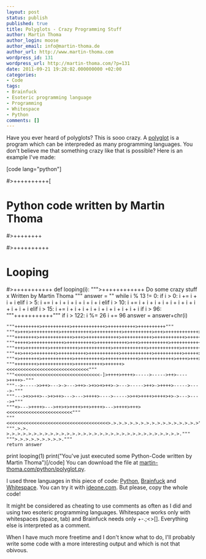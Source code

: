 ```yaml
---
layout: post
status: publish
published: true
title: Polyglots - Crazy Programming Stuff
author: Martin Thoma
author_login: moose
author_email: info@martin-thoma.de
author_url: http://www.martin-thoma.com
wordpress_id: 131
wordpress_url: http://martin-thoma.com/?p=131
date: 2011-09-21 19:28:02.000000000 +02:00
categories:
- Code
tags:
- Brainfuck
- Esoteric programming language
- Programming
- Whitespace
- Python
comments: []
---
```

Have you ever heard of polyglots? This is sooo crazy. A <a href="http://en.wikipedia.org/wiki/Polyglot_(computing)">polyglot</a> is a program which can be interpreded as many programming languages. You don't believe me that something crazy like that is possible? Here is an example I've made:

[code lang="python"]       
          
        
          
        
          
         
          
         
         
         
         
         
          
          
          
          
          
          
          
          
          
          
         
          
          
          
          
          
         
           
          
           
          
           
          
           
          
           
          
           
          
           
         
           
    
       

                                          

                                                          




                          
    
 

                                          
 
     
 
                                                                          
 
      
    
 
                                        

                                                                          
 

 


 

                                  
 
  
  
      
        
    
                                                                  
 

    
    
 
                                

                                                                  
 

    
        
   
 

                                                          
       
       
 
   
  
 
#>++++++++++[
# Python code written by Martin Thoma
#>++++++++


#>++++++++++
# Looping
#>+++++++++++
def looping(i):
    """>++++++++++++ Do some crazy stuff x Written by Martin Thoma """
    answer = ""
    while i % 13 != 0:
        if i > 0:
            i += i + i + i
        elif i > 5:
            i += i + i + i + i + i + i + i 
        elif i > 10:
            i += i + i + i + i + i + i + i + i + i + i + i 
        elif i > 15:
            i += i + i + i + i + i + i + i + i + i + i
        if i > 96:
            """+++++++++++"""
            if i > 122:
                i %= 26
                i += 96
            answer = answer+chr(i)

    """+++++++++>++++++++++>++++++++++++>++++++++++>++++++++++"""
    """+>+++>++++++++++>+++++++++++>++++++++++>++++++++++>+++>++++++++++++>++"""
    """++++++++>++++++++++++>+++>++++++++++++>+++++++++++>+++++++++++>+++++++"""
    """+++++>++++++++++++>++++++++++>+++++++++++>+++>++++++++++>++++++++++++>"""
    """+++>++++++++>++++++++++>+++++++++++>++++++++++++>+++++++++++>+++++++++"""
    """++>+++>++++++++>++++++++++>+++++++++++>+++++++++++>++++++++++>+++++>++"""
    """+>+++++++>+++++++++++>++++++++++>++++++++++++>++++++++++++>++++>+++>++"""
    """++++++++>++++++++++++>++++++++++>++++++><<<<<<<<<<<<<<<<<<<<<<<<<<<<<<"""
    """<<<<<<<<<<<<<<<<<<<<<<<<<<<<<<<-]>++++>++++>----->----->++>---->++++>-"""
    """-->----->>++>--->->--->++>->+>>+>++>->--->----->++>->++++>----->---->-"""
    """--->+>>++>-->+>++>--->--->++++>---->----->>++>++++>++++>+>->--->---->+"""
    """+>--->++++>--->++>+>++++>++>++++>--->++++>+++><<<<<<<<<<<<<<<<<<<<<<<<"""
    """<<<<<<<<<<<<<<<<<<<<<<<<<<<<<<<<<<<<<>.>.>.>.>.>.>.>.>.>.>.>.>.>.>.>.>"""
    """.>.>. >.>.>.>.>.>.>.>.>.>.>.>.>.>.>.>.>.>.>.>.>.>.>.>.>.>.>.>.>.>.>.>."""
    """>.>.>.>.>.>.>.>.>."""
    return answer

print looping(1)
print("You've just executed some Python-Code written by Martin Thoma")[/code]
You can download the file at <a href="http://martin-thoma.com/python/polyglot.py">martin-thoma.com/python/polyglot.py</a>.

I used three languages in this piece of code: <a href="http://en.wikipedia.org/wiki/Python_(programming_language)">Python</a>, <a href="http://en.wikipedia.org/wiki/Brainfuck">Brainfuck</a> and <a href="http://en.wikipedia.org/wiki/Whitespace_(programming_language)">Whitespace</a>. You can try it with <a href="http://ideone.com/">ideone.com</a>. But please, copy the whole code!

It might be considered as cheating to use comments as often as I did and using two esoteric programming languages. Whitespace works only with whitespaces (space, tab) and Brainfuck needs only +-.;<>[]. Everything else is interpreted as a comment.

When I have much more freetime and I don't know what to do, I'll probably write some code with a more interesting output and which is not that obivous.
